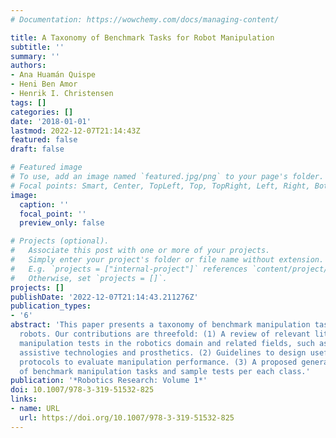 ```yaml
---
# Documentation: https://wowchemy.com/docs/managing-content/

title: A Taxonomy of Benchmark Tasks for Robot Manipulation
subtitle: ''
summary: ''
authors:
- Ana Huamán Quispe
- Heni Ben Amor
- Henrik I. Christensen
tags: []
categories: []
date: '2018-01-01'
lastmod: 2022-12-07T21:14:43Z
featured: false
draft: false

# Featured image
# To use, add an image named `featured.jpg/png` to your page's folder.
# Focal points: Smart, Center, TopLeft, Top, TopRight, Left, Right, BottomLeft, Bottom, BottomRight.
image:
  caption: ''
  focal_point: ''
  preview_only: false

# Projects (optional).
#   Associate this post with one or more of your projects.
#   Simply enter your project's folder or file name without extension.
#   E.g. `projects = ["internal-project"]` references `content/project/deep-learning/index.md`.
#   Otherwise, set `projects = []`.
projects: []
publishDate: '2022-12-07T21:14:43.211276Z'
publication_types:
- '6'
abstract: 'This paper presents a taxonomy of benchmark manipulation tasks for service
  robots. Our contributions are threefold: (1) A review of relevant literature regarding
  manipulation tests in the robotics domain and related fields, such as physical therapy,
  assistive technologies and prosthetics. (2) Guidelines to design useful testing
  protocols to evaluate manipulation performance. (3) A proposed general taxonomy
  of benchmark manipulation tasks and sample tests per each class.'
publication: '*Robotics Research: Volume 1*'
doi: 10.1007/978-3-319-51532-825
links:
- name: URL
  url: https://doi.org/10.1007/978-3-319-51532-825
---
```


